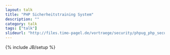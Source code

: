 ```yaml
---
layout: talk
title: "PHP Sicherheitstraining System"
description: ""
category: talk
tags: ["talk"]
slideurl: "http://files.timo-pagel.de/vortraege/security/phpug_php_security_training_system.pdf"
---
```

{% include JB/setup %}
